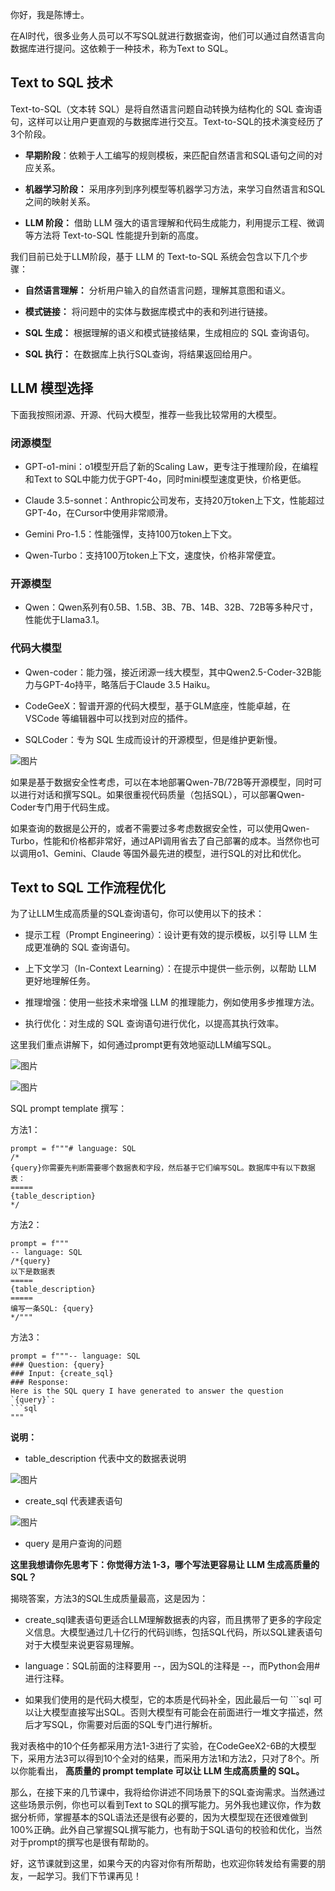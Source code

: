 你好，我是陈博士。

在AI时代，很多业务人员可以不写SQL就进行数据查询，他们可以通过自然语言向数据库进行提问。这依赖于一种技术，称为Text to SQL。

## **Text to SQL 技术**

Text-to-SQL（文本转 SQL）是将自然语言问题自动转换为结构化的 SQL 查询语句，这样可以让用户更直观的与数据库进行交互。Text-to-SQL的技术演变经历了3个阶段。

- **早期阶段**：依赖于人工编写的规则模板，来匹配自然语言和SQL语句之间的对应关系。

- **机器学习阶段：** 采用序列到序列模型等机器学习方法，来学习自然语言和SQL之间的映射关系。

- **LLM 阶段：** 借助 LLM 强大的语言理解和代码生成能力，利用提示工程、微调等方法将 Text-to-SQL 性能提升到新的高度。


我们目前已处于LLM阶段，基于 LLM 的 Text-to-SQL 系统会包含以下几个步骤：

- **自然语言理解：** 分析用户输入的自然语言问题，理解其意图和语义。

- **模式链接：** 将问题中的实体与数据库模式中的表和列进行链接。

- **SQL 生成：** 根据理解的语义和模式链接结果，生成相应的 SQL 查询语句。

- **SQL 执行：** 在数据库上执行SQL查询，将结果返回给用户。


## **LLM 模型选择**

下面我按照闭源、开源、代码大模型，推荐一些我比较常用的大模型。

### **闭源模型**

- GPT-o1-mini：o1模型开启了新的Scaling Law，更专注于推理阶段，在编程和Text to SQL中能力优于GPT-4o，同时mini模型速度更快，价格更低。

- Claude 3.5-sonnet：Anthropic公司发布，支持20万token上下文，性能超过GPT-4o，在Cursor中使用非常顺滑。

- Gemini Pro-1.5：性能强悍，支持100万token上下文。

- Qwen-Turbo：支持100万token上下文，速度快，价格非常便宜。


### **开源模型**

- Qwen：Qwen系列有0.5B、1.5B、3B、7B、14B、32B、72B等多种尺寸，性能优于Llama3.1。

### **代码大模型**

- Qwen-coder：能力强，接近闭源一线大模型，其中Qwen2.5-Coder-32B能力与GPT-4o持平，略落后于Claude 3.5 Haiku。

- CodeGeeX：智谱开源的代码大模型，基于GLM底座，性能卓越，在 VSCode 等编辑器中可以找到对应的插件。

- SQLCoder：专为 SQL 生成而设计的开源模型，但是维护更新慢。


![图片](https://static001.geekbang.org/resource/image/7b/f3/7b9ea61b3230329e145112223b4213f3.png?wh=1080x514)

如果是基于数据安全性考虑，可以在本地部署Qwen-7B/72B等开源模型，同时可以进行对话和撰写SQL。如果很重视代码质量（包括SQL），可以部署Qwen-Coder专门用于代码生成。

如果查询的数据是公开的，或者不需要过多考虑数据安全性，可以使用Qwen-Turbo，性能和价格都非常好，通过API调用省去了自己部署的成本。当然你也可以调用o1、Gemini、Claude 等国外最先进的模型，进行SQL的对比和优化。

## **Text to SQL 工作流程优化**

为了让LLM生成高质量的SQL查询语句，你可以使用以下的技术：

- 提示工程（Prompt Engineering）：设计更有效的提示模板，以引导 LLM 生成更准确的 SQL 查询语句。

- 上下文学习（In-Context Learning）：在提示中提供一些示例，以帮助 LLM 更好地理解任务。

- 推理增强：使用一些技术来增强 LLM 的推理能力，例如使用多步推理方法。

- 执行优化：对生成的 SQL 查询语句进行优化，以提高其执行效率。


这里我们重点讲解下，如何通过prompt更有效地驱动LLM编写SQL。

![图片](https://static001.geekbang.org/resource/image/73/98/736036b14843511b18595f321cc2b598.jpg?wh=1920x1437)

![图片](https://static001.geekbang.org/resource/image/e3/9c/e34cbda88888496d18b70f039527179c.png?wh=1272x1224)

SQL prompt template 撰写：

方法1：

```plain
prompt = f"""# language: SQL
/*
{query}你需要先判断需要哪个数据表和字段，然后基于它们编写SQL。数据库中有以下数据表：
=====
{table_description}
*/

```

方法2：

```plain
prompt = f"""
-- language: SQL
/*{query}
以下是数据表
=====
{table_description}
=====
编写一条SQL: {query}
*/"""

```

方法3：

````plain
prompt = f"""-- language: SQL
### Question: {query}
### Input: {create_sql}
### Response:
Here is the SQL query I have generated to answer the question `{query}`:
```sql
"""

````

**说明：**

- table\_description 代表中文的数据表说明

![图片](https://static001.geekbang.org/resource/image/2a/2e/2ac5d2b4a8602b0bf099d9dafa97de2e.png?wh=1920x1824)

- create\_sql 代表建表语句

![图片](https://static001.geekbang.org/resource/image/0y/7e/0yyf6f7cdffyyfa05c98f623fbcd837e.png?wh=1232x958)

- query 是用户查询的问题

**这里我想请你先思考下：你觉得方法 1-3，哪个写法更容易让 LLM 生成高质量的 SQL？**

揭晓答案，方法3的SQL生成质量最高，这是因为：

- create\_sql建表语句更适合LLM理解数据表的内容，而且携带了更多的字段定义信息。大模型通过几十亿行的代码训练，包括SQL代码，所以SQL建表语句对于大模型来说更容易理解。

- language：SQL前面的注释要用 --，因为SQL的注释是 --，而Python会用#进行注释。

- 如果我们使用的是代码大模型，它的本质是代码补全，因此最后一句 \`\`\`sql 可以让大模型直接写出SQL。否则大模型有可能会在前面进行一堆文字描述，然后才写SQL，你需要对后面的SQL专门进行解析。


我对表格中的10个任务都采用方法1-3进行了实验，在CodeGeeX2-6B的大模型下，采用方法3可以得到10个全对的结果，而采用方法1和方法2，只对了8个。所以你能看出， **高质量的 prompt template 可以让 LLM 生成高质量的 SQL。**

那么，在接下来的几节课中，我将给你讲述不同场景下的SQL查询需求。当然通过这些场景示例，你也可以看到Text to SQL的撰写能力。另外我也建议你，作为数据分析师，掌握基本的SQL语法还是很有必要的，因为大模型现在还很难做到100%正确。此外自己掌握SQL撰写能力，也有助于SQL语句的校验和优化，当然对于prompt的撰写也是很有帮助的。

好，这节课就到这里，如果今天的内容对你有所帮助，也欢迎你转发给有需要的朋友，一起学习。我们下节课再见！